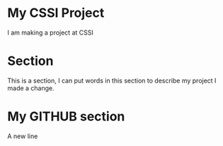 # My CSSI Project

I am making a project at CSSI

# Section

This is a section, I can put words in this section to describe my project
I made a change.

# My GITHUB section

A new line
